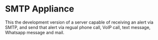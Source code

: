 # SMTP Appliance
This the development version of a server capable of receiving an alert vía SMTP, and send that alert vía regual phone call, VoIP call, text message, Whatsapp message and mail. 
